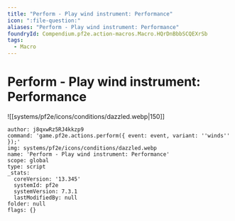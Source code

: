 ```yaml
---
title: "Perform - Play wind instrument: Performance"
icon: ":file-question:"
aliases: "Perform - Play wind instrument: Performance"
foundryId: Compendium.pf2e.action-macros.Macro.HQrDnBbbSCQEXrSb
tags:
  - Macro
---
```


# Perform - Play wind instrument: Performance
![[systems/pf2e/icons/conditions/dazzled.webp|150]]

```Macro
author: j8qxwRz5RJ4kkzp9
command: 'game.pf2e.actions.perform({ event: event, variant: ''winds'' });'
img: systems/pf2e/icons/conditions/dazzled.webp
name: 'Perform - Play wind instrument: Performance'
scope: global
type: script
_stats:
  coreVersion: '13.345'
  systemId: pf2e
  systemVersion: 7.3.1
  lastModifiedBy: null
folder: null
flags: {}
```
